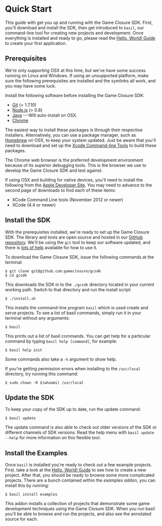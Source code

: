 # Quick Start

This guide with get you up and running with the Game Closure
SDK. First, you'll download and install the SDK, then get introduced
to `basil`, our command-line tool for creating new projects
and development. Once everything is installed and ready
to go, please read the [Hello, World! Guide](../guide/hello-world.html)
to create your first application.


## Prerequisites

We're only supporting OSX at this time, but we've have some
success running on Linux and Windows. If using an
unsupported platform, make sure the following prerequisites
are installed and the symlinks all work, and you may have
some luck.

Install the following software before installing the Game Closure SDK:

* [Git](http://git-scm.com) (> 1.7.10)
* [Node.js](http://nodejs.org) (> 0.8)
* [Java](http://www.oracle.com/technetwork/java/javase/downloads/index.html) ---Will auto-install on OSX.
* [Chrome](www.google.com/chrome)

The easiest way to install these packages is through their
respective installers. Alternatively, you can use a package
manager, such as [Homebrew](http://mxcl.github.com/homebrew/) 
on OSX, to keep your system updated. Just be aware that
you'll need to download and set up the [Xcode Command-line Tools](https://developer.apple.com/xcode/)
to build these packages.

The Chrome web browser is the preferred development
environment because of its superior debugging tools. This is
the browser we use to develop the Game Closure SDK and test against.

If using OSX and building for native devices, you'll need to install the following from the [Apple Developer Site](https://developer.apple.com/downloads/).  You may need to advance to the second page of downloads to find each of these items:

* XCode Command Line tools (November 2012 or newer)
* XCode (4.4 or newer)

## Install the SDK

With the prerequisites installed, we're ready to set up the
Game Closure SDK. The library and tools are open source and
hosted in our [GitHub repository](https://github.com/gameclosure/sdk).
We'll be using the `git` tool to keep our software updated,
and there is [lots of help](https://help.github.com)
available for how to use it.

To download the Game Closure SDK, issue the following
commands at the terminal:

~~~
$ git clone git@github.com:gameclosure/gcsdk
$ cd gcsdk
~~~

This downloads the SDK in to the `./gcsdk` directory located
in your current working path. Switch to that directory and
run the install script:

~~~
$ ./install.sh
~~~

This installs the command-line program `basil` which is used
create and serve projects. To see a list of basil commands,
simply run it in your terminal without any arguments:

~~~
$ basil
~~~

This prints out a list of basil commands. You can get
help for a particular command by typing `basil help [command]`,
for example:

~~~
$ basil help init
~~~

Some commands also take a `-h` argument to show help.

If you're getting permission errors when installing to the
`/usr/local` directory, try running this command:

~~~
$ sudo chown -R $(whoami) /usr/local
~~~

## Update the SDK

To keep your copy of the SDK up to date, run the update command:

~~~
$ basil update
~~~

The update command is also able to check out older versions of the SDK or different channels of SDK versions.  Read the help menu with `basil update --help` for more information on this flexible tool.

## Install the Examples

Once `basil` is installed you're ready to check out a few
example projects. First, take a look at the [Hello, World! Guide](../guide/hello-world.html)
to see how to create a new project. After that, you should
be ready to browse some more complicated projects. There are
a bunch contained within the *examples addon*, you can
install this by running:

~~~
$ basil install examples
~~~

This addon installs a collection of projects that demonstrate
some game development techniques using the Game Closure
SDK. When you run basil you'll be able to browse and run the
projects, and also see the annotated source for each.
